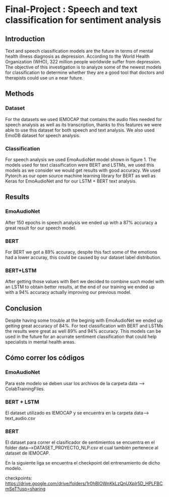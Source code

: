 # **Final-Project : Speech and text classification for sentiment analysis**
## Introduction
Text and speech classification models are the future in terms of mental health illness diagnosis as depression. According to the World Health Organization (WHO), 322 million people worldwide suffer from depression. The objective of this investigation is to analyze some of the newest models for classification to determine whether they are a good tool that doctors and therapists could use un a near future.  

## Methods
### Dataset

For the datasets we used IEMOCAP that contains the audio files needed for speech analysis as well as its transcription, thanks to this features we were able to use this dataset for both speech and text analysis. We also used EmoDB dataset for speech analysis.

### Classification
For speech analysis we used EmoAudioNet model shown in figure 1.
The models used for text classification were BERT and LSTMs, we used this models as we consider we would get   results with good accuracy. We used  Pytorch as our open source machine learning library for BERT as well as Keras for  EmoAudioNet and for our LSTM + BERT text analysis.


## Results
### EmoAudioNet
After 150 epochs in speech analysis we ended up with a 87% accuracy a great result for our speech model.

### BERT
For BERT we got a 89% accuracy, despite this fact some of the emotions had a lower accuray, this could be caused by our dataset label distribution.

### BERT+LSTM
After getting those values with Bert we decided to combine such model with an LSTM to obtain better results, at the end of our training we ended up with a 94% accuracy actually improving our previous model.

## Conclusion
Despite having some trouble at the beginig with EmoAudioNet we ended up getting great accuracy of 84%. For text classification with BERT and LSTMs the results were great as well 89% and 94% accuracy.
This models can be used in the future for an acurrate sentiment classification that could help specialists in mental health areas.


## Cómo correr los códigos

### EmoAudioNet
Para este modelo se deben usar los archivos de la carpeta data --> ColabTrainingFiles.
### BERT + LSTM
El dataset utilizado es IEMOCAP y se encuentra en la carpeta data--> text_audio.csv
### BERT 
El dataset para correr el clasificador de sentimientos se encuentra en el folder data-->DATASET_PROYECTO_NLP.csv el cual también pertenece al dataset de IEMOCAP.

En la siguiente liga se encuentra el checkpoint del entrenamiento de dicho modelo. 

checkpoints: https://drive.google.com/drive/folders/1r0hBIOWnKkLzQnUXplr5D_HPLFBCmSeT?usp=sharing